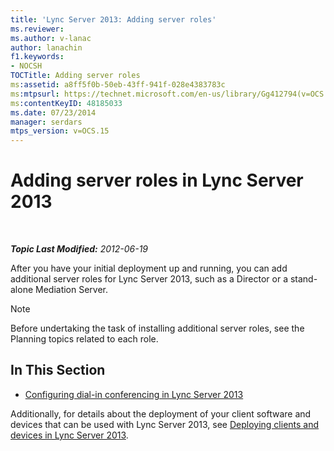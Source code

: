 ```yaml
---
title: 'Lync Server 2013: Adding server roles'
ms.reviewer: 
ms.author: v-lanac
author: lanachin
f1.keywords:
- NOCSH
TOCTitle: Adding server roles
ms:assetid: a8ff5f0b-50eb-43ff-941f-028e4383783c
ms:mtpsurl: https://technet.microsoft.com/en-us/library/Gg412794(v=OCS.15)
ms:contentKeyID: 48185033
ms.date: 07/23/2014
manager: serdars
mtps_version: v=OCS.15
---
```


<div data-xmlns="http://www.w3.org/1999/xhtml">

<div class="topic" data-xmlns="http://www.w3.org/1999/xhtml" data-msxsl="urn:schemas-microsoft-com:xslt" data-cs="https://msdn.microsoft.com/">

<div data-asp="https://msdn2.microsoft.com/asp">

# Adding server roles in Lync Server 2013

</div>

<div id="mainSection">

<div id="mainBody">

<span> </span>

_**Topic Last Modified:** 2012-06-19_

After you have your initial deployment up and running, you can add additional server roles for Lync Server 2013, such as a Director or a stand-alone Mediation Server.

<div>


> [!NOTE]  
> Before undertaking the task of installing additional server roles, see the Planning topics related to each role.



</div>

<div>

## In This Section

  - [Configuring dial-in conferencing in Lync Server 2013](lync-server-2013-configuring-dial-in-conferencing.md)

Additionally, for details about the deployment of your client software and devices that can be used with Lync Server 2013, see [Deploying clients and devices in Lync Server 2013](lync-server-2013-deploying-clients-and-devices.md).

</div>

</div>

<span> </span>

</div>

</div>

</div>

